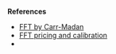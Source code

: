 __References__

- [FFT by Carr-Madan](https://github.com/songqsh/songqsh.github.io/blob/master/paper/CM99_FFT.pdf)
- [FFT pricing and calibration](https://github.com/songqsh/songqsh.github.io/blob/master/paper/Ng05.pdf)
- 